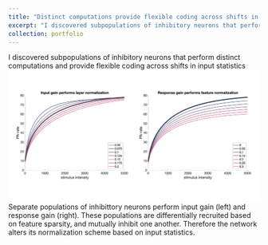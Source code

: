 ```yaml
---
title: "Distinct computations provide flexible coding across shifts in input statistics"
excerpt: "I discovered subpopulations of inhibitory neurons that perform distinct computations and provide flexible coding across shifts in input statistics<br/><img src='/images/model_input_gain_response_gain.jpg' width='800'> <br/> Separate populations of inhibittory neurons perform input gain (left) and response gain (right). These populations are differentially recruited based on feature sparsity, and mutually inhibit one another. Therefore the network alters its normalization scheme based on input statistics."
collection: portfolio
---
```


I discovered subpopulations of inhibitory neurons that perform distinct computations and provide flexible coding across shifts in input statistics<br/><img src='/images/model_input_gain_response_gain.jpg' width='800'> <br/> Separate populations of inhibittory neurons perform input gain (left) and response gain (right). These populations are differentially recruited based on feature sparsity, and mutually inhibit one another. Therefore the network alters its normalization scheme based on input statistics.
